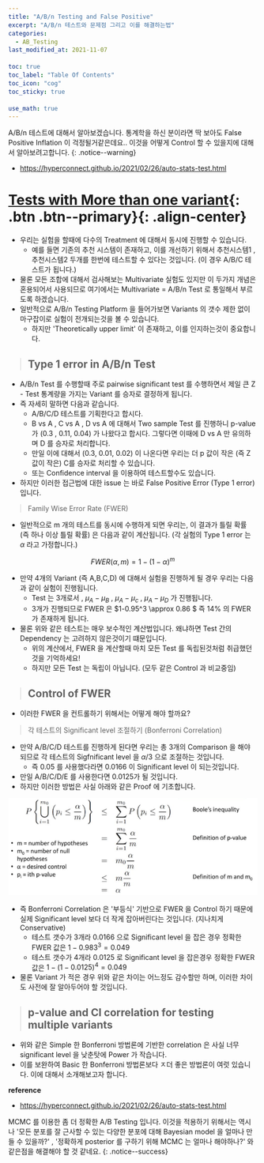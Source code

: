 ```yaml
---
title: "A/B/n Testing and False Positive"
excerpt: "A/B/n 테스트와 문제점 그리고 이를 해결하는법"
categories:
  - AB_Testing
last_modified_at: 2021-11-07

toc: true
toc_label: "Table Of Contents"
toc_icon: "cog"
toc_sticky: true

use_math: true
---
```


 A/B/n 테스트에 대해서 알아보겠습니다. 통계학을 하신 분이라면 딱 보아도 False Positive Inflation 이 걱정될거같은데요.. 이것을 어떻게 Control 할 수 있을지에 대해서 알아보려고합니다.
{: .notice--warning}

- <https://hyperconnect.github.io/2021/02/26/auto-stats-test.html>

# [Tests with More than one variant](#link){: .btn .btn--primary}{: .align-center}

- 우리는 실험을 할때에 다수의 Treatment 에 대해서 동시에 진행할 수 있습니다.
  - 예를 들면  기존의 추천 시스템이 존재하고, 이를 개선하기 위해서 추천시스템1 , 추천시스템2 두개를 한번에 테스트할 수 있다는 것입니다. (이 경우 A/B/C 테스트가 됩니다.)
- 물론 모든 조합에 대해서 검사해보는 Multivariate 실험도 있지만 이 두가지 개념은 혼용되어서 사용되므로 여기에서는 Multivariate = A/B/n Test 로 통일해서 부르도록 하겠습니다.
- 일반적으로 A/B/n Testing Platform 을 들어가보면 Variants 의 갯수 제한 없이 마구잡이로 실험이 전개되는것을 볼 수 있습니다.
  - 하지만 'Theoretically upper limit' 이 존재하고, 이를 인지하는것이 중요합니다.

> ## Type 1 error in A/B/n Test

- A/B/n Test 를 수행할때 주로 pairwise significant test 를 수행하면서 제일 큰 Z - Test 통계량을 가지는 Variant 를 승자로 결정하게 됩니다. 
- 즉 자세히 말하면 다음과 같습니다. 
  - A/B/C/D 테스트를 기획한다고 합시다. 
  - B vs A , C vs A , D vs A 에 대해서 Two sample Test 를 진행하니 p-value 가 (0.3 , 0.11, 0.04) 가 나왔다고 합시다. 그렇다면 이때에 D vs A 만 유의하며 D 를 승자로 처리합니다. 
  - 만일 이에 대해서 (0.3, 0.01, 0.02) 이 나온다면 우리는 더 p 값이 작은 (즉 Z 값이 작은) C를 승자로 처리할 수 있습니다. 
  - 또는 Confidence interval 을 이용하여 테스트할수도 있습니다.
- 하지만 이러한 접근법에 대한 issue 는 바로 False Positive Error (Type 1 error) 입니다.

> Family Wise Error Rate (FWER)

- 일반적으로 m 개의 테스트를 동시에 수행하게 되면 우리는, 이 결과가 틀릴 확률 (즉 하나 이상 틀릴 확률) 은 다음과 같이 계산됩니다. (각 실험의 Type 1 error 는 $\alpha$ 라고 가정합니다.)

$$FWER(\alpha , m) = 1 - (1-\alpha)^m$$

- 만약 4개의 Variant (즉 A,B,C,D) 에 대해서 실험을 진행하게 될 경우 우리는 다음과 같이 실험이 진행됩니다.
  - Test 는 3개로서 , $\mu_A - \mu_B$ , $\mu_A - \mu _c$ , $\mu _A - \mu_D$ 가 진행됩니다.
  - 3개가 진행되므로 FWER 은 $1-0.95^3 \approx 0.86 $ 즉 $14\%$ 의 FWER 가 존재하게 됩니다. 
- 물론 위와 같은 테스트는 매우 보수적인 계산법입니다. 왜냐하면 Test 간의 Dependency 는 고려하지 않은것이기 떄문입니다.
  - 위의 계산에서, FWER 을 계산할때 마치 모든 Test 를 독립된것처럼 취급했던것을 기억하세요! 
  - 하지만 모든 Test 는 독립이 아닙니다. (모두 같은 Control 과 비교중임)

> ## Control of FWER 

- 이러한 FWER 을 컨트롤하기 위해서는 어떻게 해야 할까요? 

> 각 테스트의 Significant level 조절하기 (Bonferroni Correlation)

- 만약 A/B/C/D 테스트를 진행하게 된다면 우리는 총 3개의 Comparison 을 해야 되므로 각 테스트의 Sigfnificant level 을 $\alpha/3$ 으로 조절하는 것입니다.
  - 즉 0.05 를 사용했다라면 0.0166 이 Significant level 이 되는것입니다.
- 만일 A/B/C/D/E 를 사용한다면 0.0125가 될 것입니다. 
- 하지만 이러한 방법은 사실 아래와 같은 Proof 에 기초합니다.

![png](/assets/images/Stat/93_1.png)

- 즉 Bonferroni Correlation 은 '부등식' 기반으로 FWER 을 Control 하기 때문에 실제 Significant level 보다 더 작게 잡아버린다는 것입니다. (지나치게 Conservative)
  - 테스트 갯수가 3개라 0.0166 으로 Significant level 을 잡은 경우 정확한 FWER 값은 $1-0.983^3 = 0.049$ 
  - 테스트 갯수가 4개라 0.0125 로 Significant level 을 잡은경우 정확한 FWER 값은 $1-(1-0.0125)^4 = 0.049$
- 물론 Variant 가 적은 경우 위와 같은 차이는 어느정도 감수할만 하며, 이러한 차이도 사전에 잘 알아두어야 할 것입니다.

> ## p-value and CI correlation for testing multiple variants

- 위와 같은 Simple 한 Bonferroni 방법론에 기반한 correlation 은 사실 너무 significant level 을 낮춘탓에 Power 가 작습니다. 
- 이를 보완하여 Basic 한 Bonferroni 방법론보다 ㅈ더 좋은 방법론이 여럿 있습니다. 이에 대해서 소개해보고자 합니다.

**reference**

- <https://hyperconnect.github.io/2021/02/26/auto-stats-test.html>

 MCMC 를 이용한 좀 더 정확한 A/B Testing 입니다. 이것을 적용하기 위해서는 역시나 '모든 분포를 잘 근사할 수 있는 다양한 분포에 대해 Bayesian model 을 얼마나 만들 수 있을까?' , '정확하게 posterior 를 구하기 위해 MCMC 는 얼마나 해야하나?' 와 같은점을 해결해야 할 것 같네요.
{: .notice--success}

